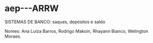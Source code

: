 # aep---ARRW
SISTEMAS DE BANCO: saques, depósitos e saldo

Nomes: Ana Luiza Barros, 
       Rodrigo Makoin, 
       Rhayann Bianco, 
       Welington Moraes.
